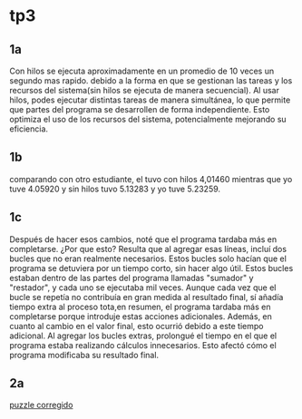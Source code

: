 # tp3
## 1a
Con hilos se ejecuta aproximadamente en un promedio de 10 veces un segundo mas rapido. debido a la forma en que se gestionan las tareas y los recursos del sistema(sin hilos se ejecuta de manera secuencial). Al usar hilos, podes ejecutar distintas tareas de manera simultánea, lo que permite que partes del programa se desarrollen de forma independiente. Esto optimiza el uso de los recursos del sistema, potencialmente mejorando su eficiencia.

## 1b 
comparando con otro estudiante, el tuvo con hilos 4,01460 mientras que yo tuve 4.05920 y sin hilos tuvo 5.13283 y yo tuve 5.23259.

## 1c
Después de hacer esos cambios, noté que el programa tardaba más en completarse. ¿Por que esto? Resulta que al agregar esas líneas, incluí dos bucles que no eran realmente necesarios. Estos bucles solo hacían que el programa se detuviera por un tiempo corto, sin hacer algo útil.
Estos bucles estaban dentro de las partes del programa llamadas "sumador" y "restador", y cada uno se ejecutaba mil veces. Aunque cada vez que el bucle se repetía no contribuía en gran medida al resultado final, sí añadía tiempo extra al proceso tota,en resumen, el programa tardaba más en completarse porque introduje estas acciones adicionales. Además, en cuanto al cambio en el valor final, esto ocurrió debido a este tiempo adicional. Al agregar los bucles extras, prolongué el tiempo en el que el programa estaba realizando cálculos innecesarios. Esto afectó cómo el programa modificaba su resultado final.

## 2a 
<a href="./tp3/con_race_condition_corregido.c">puzzle corregido</a>